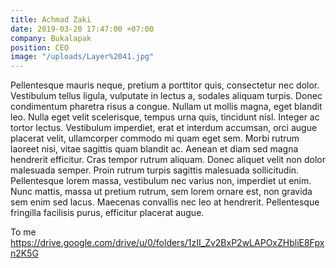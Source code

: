 ```yaml
---
title: Achmad Zaki
date: 2019-03-20 17:47:00 +07:00
company: Bukalapak
position: CEO
image: "/uploads/Layer%2041.jpg"
---
```


Pellentesque mauris neque, pretium a porttitor quis, consectetur nec dolor. Vestibulum tellus ligula, vulputate in lectus a, sodales aliquam turpis. Donec condimentum pharetra risus a congue. Nullam ut mollis magna, eget blandit leo. Nulla eget velit scelerisque, tempus urna quis, tincidunt nisl. Integer ac tortor lectus. Vestibulum imperdiet, erat et interdum accumsan, orci augue placerat velit, ullamcorper commodo mi quam eget sem. Morbi rutrum laoreet nisi, vitae sagittis quam blandit ac. Aenean et diam sed magna hendrerit efficitur. Cras tempor rutrum aliquam. Donec aliquet velit non dolor malesuada semper. Proin rutrum turpis sagittis malesuada sollicitudin. Pellentesque lorem massa, vestibulum nec varius non, imperdiet ut enim. Nunc mattis, massa ut pretium rutrum, sem lorem ornare est, non gravida sem enim sed lacus. Maecenas convallis nec leo at hendrerit. Pellentesque fringilla facilisis purus, efficitur placerat augue.

To me https://drive.google.com/drive/u/0/folders/1zII_Zv2BxP2wLAPOxZHbliE8Fpxn2K5G